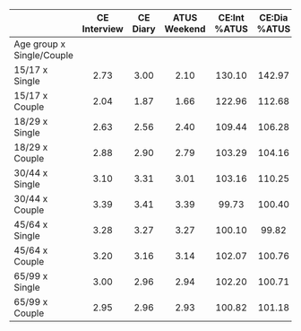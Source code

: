 
|                      | CE<br>Interview |  CE<br>Diary | ATUS<br>Weekend | CE:Int<br>%ATUS | CE:Dia<br>%ATUS |
| -------------------- | :----------: | :----------: | :----------: | :----------: | :----------: |
| Age group x Single/Couple |              |              |              |              |              |
| 15/17 x Single       |         2.73 |         3.00 |         2.10 |       130.10 |       142.97 |
| 15/17 x Couple       |         2.04 |         1.87 |         1.66 |       122.96 |       112.68 |
| 18/29 x Single       |         2.63 |         2.56 |         2.40 |       109.44 |       106.28 |
| 18/29 x Couple       |         2.88 |         2.90 |         2.79 |       103.29 |       104.16 |
| 30/44 x Single       |         3.10 |         3.31 |         3.01 |       103.16 |       110.25 |
| 30/44 x Couple       |         3.39 |         3.41 |         3.39 |        99.73 |       100.40 |
| 45/64 x Single       |         3.28 |         3.27 |         3.27 |       100.10 |        99.82 |
| 45/64 x Couple       |         3.20 |         3.16 |         3.14 |       102.07 |       100.76 |
| 65/99 x Single       |         3.00 |         2.96 |         2.94 |       102.20 |       100.71 |
| 65/99 x Couple       |         2.95 |         2.96 |         2.93 |       100.82 |       101.18 |

